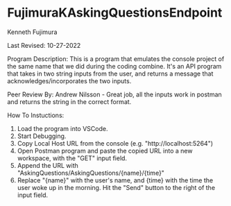 # FujimuraKAskingQuestionsEndpoint
Kenneth Fujimura

Last Revised: 10-27-2022

Program Description: This is a program that emulates the console project of the same name that we did during the coding combine. It's an API program that takes in two string inputs from the user, and returns a message that acknowledges/incorporates the two inputs.

Peer Review By: Andrew Nilsson - Great job, all the inputs work in postman and returns the string in the correct format.

How To Instuctions:
1) Load the program into VSCode.
2) Start Debugging.
3) Copy Local Host URL from the console (e.g. "http://localhost:5264")
4) Open Postman program and paste the copied URL into a new workspace, with the "GET" input field.
5) Append the URL with "AskingQuestions/AskingQuestions/{name}/{time}"
6) Replace "{name}" with the user's name, and {time} with the time the user woke up in the morning. Hit the "Send" button to the right of the input field.
